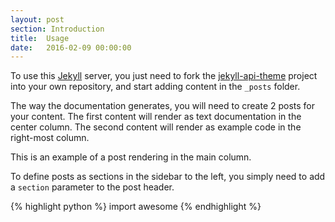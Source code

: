 ```yaml
---
layout: post
section: Introduction
title:  Usage
date:   2016-02-09 00:00:00
---
```


To use this [Jekyll](https://jekyllrb.com/docs/usage/) server, you just need to fork the 
[jekyll-api-theme](https://github.com/bitesofcode/jekyll-api-theme) project into your own repository, and 
start adding content in the `_posts` folder.

The way the documentation generates, you will need to create 2 posts for your content.  The first content will
render as text documentation in the center column.  The second content will render as example code in the right-most
column.

This is an example of a post rendering in the main column.

To define posts as sections in the sidebar to the left, you simply need to add a `section` parameter to the post
header.

{% highlight python %}
import awesome
{% endhighlight %}